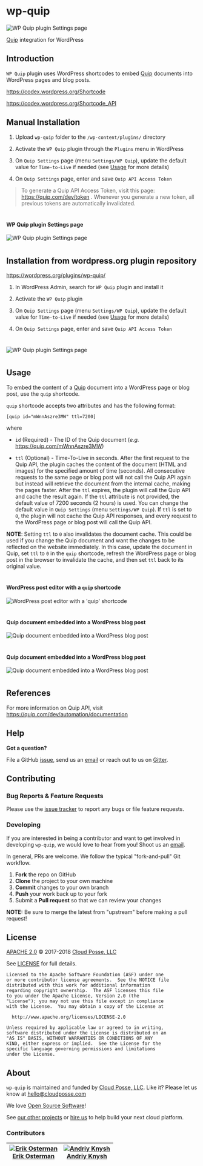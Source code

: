 # wp-quip

![WP Quip plugin Settings page](assets/icon-128x128.png)


[Quip](https://quip.com/) integration for WordPress



## Introduction

`WP Quip` plugin uses WordPress shortcodes to embed [Quip](https://quip.com/) documents into WordPress pages and blog posts.

https://codex.wordpress.org/Shortcode

https://codex.wordpress.org/Shortcode_API



## Manual Installation

1. Upload `wp-quip` folder to the `/wp-content/plugins/` directory

2. Activate the `WP Quip` plugin through the `Plugins` menu in WordPress

3. On `Quip Settings` page (menu `Settings/WP Quip`), update the default value for `Time-to-Live` if needed (see [Usage](#usage) for more details)

4. On `Quip Settings` page, enter and save `Quip API Access Token`


> To generate a Quip API Access Token, visit this page: https://quip.com/dev/token . Whenever you generate a new token, all previous tokens are automatically invalidated.


#
#### WP Quip plugin Settings page

![WP Quip plugin Settings page](assets/screenshot-1.png)


#
## Installation from wordpress.org plugin repository

https://wordpress.org/plugins/wp-quip/

1. In WordPress Admin, search for `WP Quip` plugin and install it

2. Activate the `WP Quip` plugin

3. On `Quip Settings` page (menu `Settings/WP Quip`), update the default value for `Time-to-Live` if needed (see [Usage](#usage) for more details)

4. On `Quip Settings` page, enter and save `Quip API Access Token`


#
![WP Quip plugin Settings page](images/WordPress_WP_Quip.png)


#
## Usage

To embed the content of a [Quip](https://quip.com/) document into a WordPress page or blog post, use the `quip` shortcode.

`quip` shortcode accepts two attributes and has the following format:

```
[quip id="mWnnAszre3MW" ttl=7200]
```

where

* `id` (Required) - The ID of the Quip document (_e.g._ https://quip.com/mWnnAszre3MW)

* `ttl` (Optional) - Time-To-Live in seconds. 
After the first request to the Quip API, the plugin caches the content of the document (HTML and images) for the specified amount of time (seconds).
All consecutive requests to the same page or blog post will not call the Quip API again but instead will retrieve the document from the internal cache, making the pages faster.
After the `ttl` expires, the plugin will call the Quip API and cache the result again. 
If the `ttl` attribute is not provided, the default value of 7200 seconds (2 hours) is used.
You can change the default value in `Quip Settings` (menu `Settings/WP Quip`).
If `ttl` is set to `0`, the plugin will not cache the Quip API responses, and every request to the WordPress page or blog post will call the Quip API.

__NOTE__: Setting `ttl` to `0` also invalidates the document cache. 
This could be used if you change the Quip document and want the changes to be reflected on the website immediately.
In this case, update the document in Quip, set `ttl` to `0` in the `quip` shortcode, 
refresh the WordPress page or blog post in the browser to invalidate the cache, 
and then set `ttl` back to its original value.


#
#### WordPress post editor with a `quip` shortcode

![WordPress post editor with a 'quip' shortcode](assets/screenshot-2.png)


#
#### Quip document embedded into a WordPress blog post

![Quip document embedded into a WordPress blog post](assets/screenshot-3.png)


#
#### Quip document embedded into a WordPress blog post

![Quip document embedded into a WordPress blog post](assets/screenshot-4.png)


#
## References

For more information on Quip API, visit https://quip.com/dev/automation/documentation


## Help

**Got a question?**

File a GitHub [issue](https://github.com/cloudposse/wp-quip/issues), send us an [email](mailto:hello@cloudposse.com) or reach out to us on [Gitter](https://gitter.im/cloudposse/).


## Contributing

### Bug Reports & Feature Requests

Please use the [issue tracker](https://github.com/cloudposse/wp-quip/issues) to report any bugs or file feature requests.

### Developing

If you are interested in being a contributor and want to get involved in developing `wp-quip`, we would love to hear from you! Shoot us an [email](mailto:hello@cloudposse.com).

In general, PRs are welcome. We follow the typical "fork-and-pull" Git workflow.

 1. **Fork** the repo on GitHub
 2. **Clone** the project to your own machine
 3. **Commit** changes to your own branch
 4. **Push** your work back up to your fork
 5. Submit a **Pull request** so that we can review your changes

**NOTE:** Be sure to merge the latest from "upstream" before making a pull request!


## License

[APACHE 2.0](LICENSE) © 2017-2018 [Cloud Posse, LLC](https://cloudposse.com)

See [LICENSE](LICENSE) for full details.

    Licensed to the Apache Software Foundation (ASF) under one
    or more contributor license agreements.  See the NOTICE file
    distributed with this work for additional information
    regarding copyright ownership.  The ASF licenses this file
    to you under the Apache License, Version 2.0 (the
    "License"); you may not use this file except in compliance
    with the License.  You may obtain a copy of the License at

      http://www.apache.org/licenses/LICENSE-2.0

    Unless required by applicable law or agreed to in writing,
    software distributed under the License is distributed on an
    "AS IS" BASIS, WITHOUT WARRANTIES OR CONDITIONS OF ANY
    KIND, either express or implied.  See the License for the
    specific language governing permissions and limitations
    under the License.


## About

`wp-quip` is maintained and funded by [Cloud Posse, LLC][website]. Like it? Please let us know at <hello@cloudposse.com>

We love [Open Source Software](https://github.com/cloudposse/)!

See [our other projects][community]
or [hire us][hire] to help build your next cloud platform.

  [website]: http://cloudposse.com/
  [community]: https://github.com/cloudposse/
  [hire]: http://cloudposse.com/contact/

### Contributors


| [![Erik Osterman][erik_img]][erik_web]<br/>[Erik Osterman][erik_web] | [![Andriy Knysh][andriy_img]][andriy_web]<br/>[Andriy Knysh][andriy_web] |
|-------------------------------------------------------|------------------------------------------------------------------|

  [erik_img]: http://s.gravatar.com/avatar/88c480d4f73b813904e00a5695a454cb?s=144
  [erik_web]: https://github.com/osterman/
  [andriy_img]: https://avatars0.githubusercontent.com/u/7356997?v=4&u=ed9ce1c9151d552d985bdf5546772e14ef7ab617&s=144
  [andriy_web]: https://github.com/aknysh/

